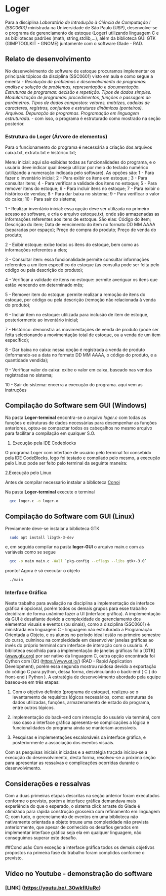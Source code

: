 # Loger
Para a disciplina *Laboratório de Introdução à Ciência de Computação I (SSC0601)* ministrada na Universidade de São Paulo (USP), desenvolve-se o programa de gerenciamento de estoque (Loger) utilizando linguagem C e as bibliotecas padrões (math, string,stdlib,...), além da biblioteca GUI GTK (GIMPTOOLKIT - GNOME) juntamente com o software Glade - RAD.

## Relato de desenvolvimento
No desenvolvimento do software de estoque procuramos implementar os principais tópicos da disciplina (SSC0601) visto em aula e como segue a ementa - *Resolução de problemas e desenvolvimento de programas: análise e solução de problemas, representação e documentação. Estruturas de programas: decisão e repetição. Tipos de dados simples. Modularização de programas: procedimentos, funções e passagem de parâmetros. Tipos de dados compostos: vetores, matrizes, cadeias de caracteres, registros, conjuntos e estruturas dinâmicas (ponteiros). Arquivos. Depuração de programas. Programação em linguagem estruturada.* - com isso, o programa é estruturado como mostrado na seção posterior.
 
 ### Estrutura do Loger (Árvore de elementos)

Para o funcionamento do programa é necessária a criação dos arquivos caixa.txt, extrato.txt e histórico.txt;

Menu inicial: aqui são exibidas todas as funcionalidades do programa, e o usuário deve indicar qual deseja utilizar por meio do teclado numérico (utilizando a numeração indicada pelo software). As opções são:
1 - Para fazer o inventário inicial;
2 - Para exibir os itens em estoque ;
3 - Para consultar itens;
4 - Para verificar a validade dos itens no estoque;
5 - Para remover itens do estoque;
6 - Para incluir itens no estoque;
7 - Para exibir o histórico de vendas;
8 - Para dar baixa no sistema;
9 - Para verificar o valor do caixa;
10 - Para sair do sistema;

1 - Realizar inventário inicial: essa opção deve ser utilizada no primeiro acesso ao software, e cria o arquivo estoque.txt, onde são armazenadas as informações referentes aos itens de estoque. São elas:
Código do item;
Descrição do item;
Data de vencimento do item no formato DD MM AAAA (separadas por espaço);
Preço de compra do produto;
Preço de venda do produto;

2 - Exibir estoque: exibe todos os itens do estoque, bem como as informações referentes a eles;

3 - Consultar item: essa funcionalidade permite consultar informações referentes a um item específico do estoque (as consulta pode ser feita pelo código ou pela descrição do produto);

4 - Verificar a validade de itens no estoque: permite averiguar os itens que estão vencendo em determinado mês;

5 - Remover item do estoque: permite realizar a remoção de itens do estoque, por código ou pela descrição (remoção não relacionada à venda do produto);

6 - Incluir item no estoque: utilizada para inclusão de item de estoque, posteriormente ao inventário inicial;

7 - Histórico: demonstra as movimentações de venda de produto (pode ser feita selecionando a movimentação total de estoque, ou a venda de um item específico);

8 - Dar baixa no caixa: nessa opção é registrada a venda de produto (informando-se a data no formato DD MM AAAA, o código do produto, e a quantidade vendida);

9 - Verificar valor do caixa: exibe o valor em caixa, baseado nas vendas registradas no sistema;

10 - Sair do sistema: encerra a execução do programa.
aqui vem as instruções

## Compilação do Software sem GUI (Windows)

Na pasta **Loger-terminal** encontra-se o arquivo *loger.c* com todas as funções e estruturas de dados necessárias para desempenhar as funções anteriores, optou-se compactar todos os cabeçalhos no mesmo arquivo para facilitar a compilação em qualquer S.O.

1. Execução pela IDE Codeblocks

O programa Loger com interface de usuário pelo terminal foi consebido pela IDE CodeBlocks, logo foi testado e compilado pelo mesmo, a execução pelo Linux pode ser feito pelo terminal da seguinte maneira:

2.Execução pelo Linux

Antes de compilar necessario instalar a biblioteca [Conoi](https://www.inf.pucrs.br/flash/lapro/conio/linux-conio.html)

Na pasta **Loger-terminal** execute o terminal

```bash
  gcc loger.c -o loger.o
```

## Compilação do Software com GUI (Linux)

Previamente deve-se instalar a biblioteca GTK

```bash
  sudo apt install libgtk-3-dev
```
e, em seguida compilar na pasta **loger-GUI** o arquivo main.c com as variáveis como se segue

```bash
  gcc -o main main.c -Wall `pkg-config --cflags --libs gtk+-3.0`
```
pronto! Agora é só executar o objeto

```bash
  ./main
```


  
  ### Interface Gráfica
  Neste trabalho para avaliação na disciplina a implementação de interface gráfica é opcional, porém todos os demais grupos para esse trabalho decidiram de forma unânime fazer a UI (interface gráfica). A implementação da GUI é desafiante devido a complexidade de gerenciamento dos elementos visuais e eventos (ou sinais), como a disciplina (SSC0601) é ministrada em linguagem C - linguagem não estruturada a Programação Orientada a Objeto, e os alunos no período ideal estão no primeiro semestre do curso, culminou na complexidade em desenvolver janelas gráficas ao invés do próprio terminal com interface de interação com o usuário. 
A biblioteca escolhida para a implementação de janelas gráficas foi a [GTK] (www.gtk.org) por ser nativo da linguagem C, outra opção encontrada foi Cython com [Qt] (https://www.qt.io/) (RAD - Rapid Application Development), porém essa segunda mostrou ruidosa devido a exportação do código C para python, dessa forma, desvinculando o back-end ( C ) do front-end ( Python ).
A estratégia de desenvolvimento abordado pela equipe baseou-se em três etapas:

1. Com o objetivo definido (programa de estoque), realizou-se o levantamento de requisitos lógicos necessários, como: estruturas de dados utilizadas, funções, armazenamento de estado do programa, entre outros tópicos.

2. implementação do back-end com interação do usuário via terminal, com isso caso a interface gráfica apresenta-se complicações a lógica e funcionalidades do programa ainda se manteriam acessíveis.

3. Pesquisas e implementações escalonáveis da interface gráfica, e posteriormente a associação dos eventos visuais.

Com as pesquisas iniciais iniciadas e a estratégia traçada iniciou-se a execução do desenvolvimento, desta forma, resolveu-se a próxima seção para apresentar as ressalvas e complicações ocorridas durante o desenvolvimento.

## Considerações e ressalvas

Com a duas primeiras etapas descritas na seção anterior foram executados conforme o previsto, porém a interface gráfica demandava mais experiência do que o esperado, o sistema click arraste do Glade é otimizado para rápida construção grosseira com refinamento em linguagem C; com tudo, o gerenciamento de eventos em uma biblioteca não nativamente orientada a objeto trouxe uma complexidade não prevista anteriormente, que apesar de conhecido os desafios gerados em implementar interface gráfica seja ela em qualquer linguagem, não conseguimos superar este desafio.


##Conclusão
Com exceção a interface gráfica todos os demais objetivos propostos na primeira fase do trabalho foram complidos conforme o previsto.


## Vídeo no Youtube - demonstração do software
### [LINK] (https://youtu.be/_30wkfIUuRc)
